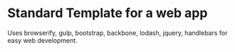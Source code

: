 # Standard Template for a web app

Uses browserify, gulp, bootstrap, backbone, lodash, jquery, handlebars for easy web development.